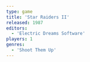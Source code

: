 ```yaml
---
type: game
title: 'Star Raiders II'
released: 1987
editors: 
  - 'Electric Dreams Software'
players: 1
genres:
  - 'Shoot Them Up'
---
```

